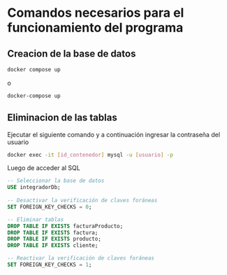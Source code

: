 # Comandos necesarios para el funcionamiento del programa
## Creacion de la base de datos
```bash
docker compose up
```
o
```bash
docker-compose up
```

## Eliminacion de las tablas
Ejecutar el siguiente comando y a continuación ingresar la contraseña del usuario
```bash
docker exec -it [id_contenedor] mysql -u [usuario] -p
```
Luego de acceder al SQL
```SQL
-- Seleccionar la base de datos
USE integradorDb;
    
-- Desactivar la verificación de claves foráneas
SET FOREIGN_KEY_CHECKS = 0;

-- Eliminar tablas
DROP TABLE IF EXISTS facturaProducto;
DROP TABLE IF EXISTS factura;
DROP TABLE IF EXISTS producto;
DROP TABLE IF EXISTS cliente;

-- Reactivar la verificación de claves foráneas
SET FOREIGN_KEY_CHECKS = 1;
```